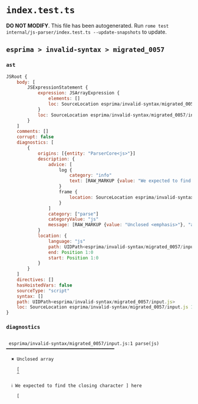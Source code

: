 # `index.test.ts`

**DO NOT MODIFY**. This file has been autogenerated. Run `rome test internal/js-parser/index.test.ts --update-snapshots` to update.

## `esprima > invalid-syntax > migrated_0057`

### `ast`

```javascript
JSRoot {
	body: [
		JSExpressionStatement {
			expression: JSArrayExpression {
				elements: []
				loc: SourceLocation esprima/invalid-syntax/migrated_0057/input.js 1:0-1:1
			}
			loc: SourceLocation esprima/invalid-syntax/migrated_0057/input.js 1:0-1:1
		}
	]
	comments: []
	corrupt: false
	diagnostics: [
		{
			origins: [{entity: "ParserCore<js>"}]
			description: {
				advice: [
					log {
						category: "info"
						text: [RAW_MARKUP {value: "We expected to find the closing character <emphasis>"}, "]", RAW_MARKUP {value: "</emphasis> here"}]
					}
					frame {
						location: SourceLocation esprima/invalid-syntax/migrated_0057/input.js 2:0-2:0
					}
				]
				category: ["parse"]
				categoryValue: "js"
				message: [RAW_MARKUP {value: "Unclosed <emphasis>"}, "array", RAW_MARKUP {value: "</emphasis>"}]
			}
			location: {
				language: "js"
				path: UIDPath<esprima/invalid-syntax/migrated_0057/input.js>
				end: Position 1:0
				start: Position 1:0
			}
		}
	]
	directives: []
	hasHoistedVars: false
	sourceType: "script"
	syntax: []
	path: UIDPath<esprima/invalid-syntax/migrated_0057/input.js>
	loc: SourceLocation esprima/invalid-syntax/migrated_0057/input.js 1:0-2:0
}
```

### `diagnostics`

```

 esprima/invalid-syntax/migrated_0057/input.js:1 parse(js) ━━━━━━━━━━━━━━━━━━━━━━━━━━━━━━━━━━━━━━━━━

  ✖ Unclosed array

    [
    ^

  ℹ We expected to find the closing character ] here

    [


```
